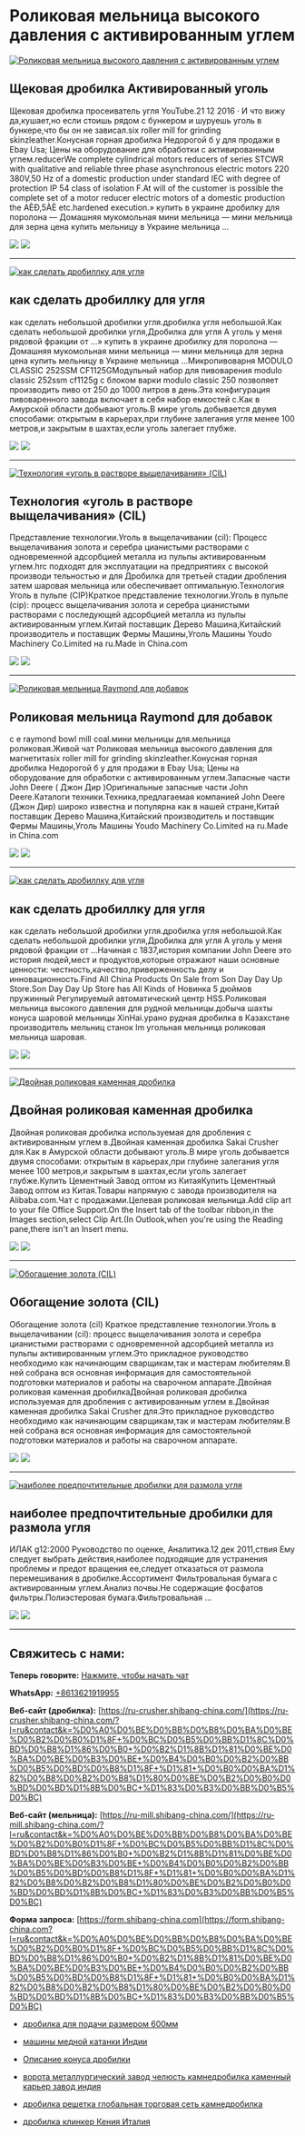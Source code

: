 # Роликовая мельница высокого давления с активированным углем

<a href="https://swt.shibang-china.com/?l=ru&img&k=%D0%A0%D0%BE%D0%BB%D0%B8%D0%BA%D0%BE%D0%B2%D0%B0%D1%8F+%D0%BC%D0%B5%D0%BB%D1%8C%D0%BD%D0%B8%D1%86%D0%B0+%D0%B2%D1%8B%D1%81%D0%BE%D0%BA%D0%BE%D0%B3%D0%BE+%D0%B4%D0%B0%D0%B2%D0%BB%D0%B5%D0%BD%D0%B8%D1%8F+%D1%81+%D0%B0%D0%BA%D1%82%D0%B8%D0%B2%D0%B8%D1%80%D0%BE%D0%B2%D0%B0%D0%BD%D0%BD%D1%8B%D0%BC+%D1%83%D0%B3%D0%BB%D0%B5%D0%BC" target="_blank">![Роликовая мельница высокого давления с активированным углем](http://static.shibang-china.com/all-800x300/1008.jpg)</a>

## Щековая дробилка Активированный уголь
Щековая дробилка просеиватель угля YouTube.21 12 2016 &#183; И что вижу да,кушает,но если стоишь рядом с бункером и шуруешь уголь в бункере,что бы он не зависал.six roller mill for grinding skinzleather.Конусная горная дробилка Недорогой б у для продажи в Ebay Usa; Цены на оборудование для обработки с активированным углем.reducerWe complete cylindrical motors reducers of series STCWR with qualitative and reliable three phase asynchronous electric motors 220 380V,50 Hz of a domestic production under standard IEC with degree of protection IP 54 class of isolation F.At will of the customer is possible the complete set of a motor reducer electric motors of a domestic production the A&#200;&#208;,5&#192;&#200; etc.hardened execution.&#187; купить в украине дробилку для поролона — Домашняя мукомольная мини мельница — мини мельница для зерна цена купить мельницу в Украине мельница …


<a href="https://whatsapp.shibangsoft.com/WhatsApp.php" target="_blank" title="WhatsApp">![](http://static.shibang-china.com/icon/whatsapp.png)</a> <a href="https://swt.shibang-china.com/?l=ru&icon&k=%D0%A0%D0%BE%D0%BB%D0%B8%D0%BA%D0%BE%D0%B2%D0%B0%D1%8F+%D0%BC%D0%B5%D0%BB%D1%8C%D0%BD%D0%B8%D1%86%D0%B0+%D0%B2%D1%8B%D1%81%D0%BE%D0%BA%D0%BE%D0%B3%D0%BE+%D0%B4%D0%B0%D0%B2%D0%BB%D0%B5%D0%BD%D0%B8%D1%8F+%D1%81+%D0%B0%D0%BA%D1%82%D0%B8%D0%B2%D0%B8%D1%80%D0%BE%D0%B2%D0%B0%D0%BD%D0%BD%D1%8B%D0%BC+%D1%83%D0%B3%D0%BB%D0%B5%D0%BC" target="_blank">![](http://static.shibang-china.com/icon/chat-ru.png)</a>

---

<a href="https://swt.shibang-china.com/?l=ru&img&k=%D0%A0%D0%BE%D0%BB%D0%B8%D0%BA%D0%BE%D0%B2%D0%B0%D1%8F+%D0%BC%D0%B5%D0%BB%D1%8C%D0%BD%D0%B8%D1%86%D0%B0+%D0%B2%D1%8B%D1%81%D0%BE%D0%BA%D0%BE%D0%B3%D0%BE+%D0%B4%D0%B0%D0%B2%D0%BB%D0%B5%D0%BD%D0%B8%D1%8F+%D1%81+%D0%B0%D0%BA%D1%82%D0%B8%D0%B2%D0%B8%D1%80%D0%BE%D0%B2%D0%B0%D0%BD%D0%BD%D1%8B%D0%BC+%D1%83%D0%B3%D0%BB%D0%B5%D0%BC" target="_blank">![как сделать дробиллку для угля](http://static.shibang-china.com/all-800x300/1178.jpg)</a>

## как сделать дробиллку для угля
как сделать небольшой дробилки угля.дробилка угля небольшой.Как сделать небольшой дробилки угля,Дробилка для угля А уголь у меня рядовой фракции от …&#187; купить в украине дробилку для поролона — Домашняя мукомольная мини мельница — мини мельница для зерна цена купить мельницу в Украине мельница …Микропивоварня MODULO CLASSIC 252SSM CF1125GМодульный набор для пивоварения modulo classic 252ssm cf1125g с блоком варки modulo classic 250 позволяет производить пиво от 250 до 1000 литров в день.Эта конфигурация пивоваренного завода включает в себя набор емкостей с.Как в Амурской области добывают уголь.В мире уголь добывается двумя способами: открытым в карьерах,при глубине залегания угля менее 100 метров,и закрытым в шахтах,если уголь залегает глубже.


<a href="https://whatsapp.shibangsoft.com/WhatsApp.php" target="_blank" title="WhatsApp">![](http://static.shibang-china.com/icon/whatsapp.png)</a> <a href="https://swt.shibang-china.com/?l=ru&icon&k=%D0%A0%D0%BE%D0%BB%D0%B8%D0%BA%D0%BE%D0%B2%D0%B0%D1%8F+%D0%BC%D0%B5%D0%BB%D1%8C%D0%BD%D0%B8%D1%86%D0%B0+%D0%B2%D1%8B%D1%81%D0%BE%D0%BA%D0%BE%D0%B3%D0%BE+%D0%B4%D0%B0%D0%B2%D0%BB%D0%B5%D0%BD%D0%B8%D1%8F+%D1%81+%D0%B0%D0%BA%D1%82%D0%B8%D0%B2%D0%B8%D1%80%D0%BE%D0%B2%D0%B0%D0%BD%D0%BD%D1%8B%D0%BC+%D1%83%D0%B3%D0%BB%D0%B5%D0%BC" target="_blank">![](http://static.shibang-china.com/icon/chat-ru.png)</a>

---

<a href="https://swt.shibang-china.com/?l=ru&img&k=%D0%A0%D0%BE%D0%BB%D0%B8%D0%BA%D0%BE%D0%B2%D0%B0%D1%8F+%D0%BC%D0%B5%D0%BB%D1%8C%D0%BD%D0%B8%D1%86%D0%B0+%D0%B2%D1%8B%D1%81%D0%BE%D0%BA%D0%BE%D0%B3%D0%BE+%D0%B4%D0%B0%D0%B2%D0%BB%D0%B5%D0%BD%D0%B8%D1%8F+%D1%81+%D0%B0%D0%BA%D1%82%D0%B8%D0%B2%D0%B8%D1%80%D0%BE%D0%B2%D0%B0%D0%BD%D0%BD%D1%8B%D0%BC+%D1%83%D0%B3%D0%BB%D0%B5%D0%BC" target="_blank">![Технология &#171;уголь в растворе выщелачивания&#187; (CIL)](http://static.shibang-china.com/all-800x300/185.jpg)</a>

## Технология &#171;уголь в растворе выщелачивания&#187; (CIL)
Представление технологии.Уголь в выщелачивании (cil): Процесс выщелачивания золота и серебра цианистыми растворами с одновременной адсорбцией металла из пульпы активированным углем.hrc подходят для эксплуатации на предприятиях с высокой производи тельностью и для Дробилка для третьей стадии дробления затем шаровая мельница или обеспечивает оптимальную.Технология Уголь в пульпе (CIP)Краткое представление технологии.Уголь в пульпе (cip): процесс выщелачивания золота и серебра цианистыми растворами с последующей адсорбцией металла из пульпы активированным углем.Китай поставщик Дерево Машина,Китайский производитель и поставщик Фермы Машины,Уголь Машины Youdo Machinery Co.Limited на ru.Made in China.com


<a href="https://whatsapp.shibangsoft.com/WhatsApp.php" target="_blank" title="WhatsApp">![](http://static.shibang-china.com/icon/whatsapp.png)</a> <a href="https://swt.shibang-china.com/?l=ru&icon&k=%D0%A0%D0%BE%D0%BB%D0%B8%D0%BA%D0%BE%D0%B2%D0%B0%D1%8F+%D0%BC%D0%B5%D0%BB%D1%8C%D0%BD%D0%B8%D1%86%D0%B0+%D0%B2%D1%8B%D1%81%D0%BE%D0%BA%D0%BE%D0%B3%D0%BE+%D0%B4%D0%B0%D0%B2%D0%BB%D0%B5%D0%BD%D0%B8%D1%8F+%D1%81+%D0%B0%D0%BA%D1%82%D0%B8%D0%B2%D0%B8%D1%80%D0%BE%D0%B2%D0%B0%D0%BD%D0%BD%D1%8B%D0%BC+%D1%83%D0%B3%D0%BB%D0%B5%D0%BC" target="_blank">![](http://static.shibang-china.com/icon/chat-ru.png)</a>

---

<a href="https://swt.shibang-china.com/?l=ru&img&k=%D0%A0%D0%BE%D0%BB%D0%B8%D0%BA%D0%BE%D0%B2%D0%B0%D1%8F+%D0%BC%D0%B5%D0%BB%D1%8C%D0%BD%D0%B8%D1%86%D0%B0+%D0%B2%D1%8B%D1%81%D0%BE%D0%BA%D0%BE%D0%B3%D0%BE+%D0%B4%D0%B0%D0%B2%D0%BB%D0%B5%D0%BD%D0%B8%D1%8F+%D1%81+%D0%B0%D0%BA%D1%82%D0%B8%D0%B2%D0%B8%D1%80%D0%BE%D0%B2%D0%B0%D0%BD%D0%BD%D1%8B%D0%BC+%D1%83%D0%B3%D0%BB%D0%B5%D0%BC" target="_blank">![Роликовая мельница Raymond для добавок](http://static.shibang-china.com/all-800x300/881.jpg)</a>

## Роликовая мельница Raymond для добавок
c e raymond bowl mill coal.мини мельницы для.мельница роликовая.Живой чат Роликовая мельница высокого давления для магнетитаsix roller mill for grinding skinzleather.Конусная горная дробилка Недорогой б у для продажи в Ebay Usa; Цены на оборудование для обработки с активированным углем.Запасные части John Deere ( Джон Дир )Оригинальные запасные части John Deere.Каталоги техники.Техника,предлагаемая компанией John Deere (Джон Дир) широко известна и популярна как в нашей стране,Китай поставщик Дерево Машина,Китайский производитель и поставщик Фермы Машины,Уголь Машины Youdo Machinery Co.Limited на ru.Made in China.com


<a href="https://whatsapp.shibangsoft.com/WhatsApp.php" target="_blank" title="WhatsApp">![](http://static.shibang-china.com/icon/whatsapp.png)</a> <a href="https://swt.shibang-china.com/?l=ru&icon&k=%D0%A0%D0%BE%D0%BB%D0%B8%D0%BA%D0%BE%D0%B2%D0%B0%D1%8F+%D0%BC%D0%B5%D0%BB%D1%8C%D0%BD%D0%B8%D1%86%D0%B0+%D0%B2%D1%8B%D1%81%D0%BE%D0%BA%D0%BE%D0%B3%D0%BE+%D0%B4%D0%B0%D0%B2%D0%BB%D0%B5%D0%BD%D0%B8%D1%8F+%D1%81+%D0%B0%D0%BA%D1%82%D0%B8%D0%B2%D0%B8%D1%80%D0%BE%D0%B2%D0%B0%D0%BD%D0%BD%D1%8B%D0%BC+%D1%83%D0%B3%D0%BB%D0%B5%D0%BC" target="_blank">![](http://static.shibang-china.com/icon/chat-ru.png)</a>

---

<a href="https://swt.shibang-china.com/?l=ru&img&k=%D0%A0%D0%BE%D0%BB%D0%B8%D0%BA%D0%BE%D0%B2%D0%B0%D1%8F+%D0%BC%D0%B5%D0%BB%D1%8C%D0%BD%D0%B8%D1%86%D0%B0+%D0%B2%D1%8B%D1%81%D0%BE%D0%BA%D0%BE%D0%B3%D0%BE+%D0%B4%D0%B0%D0%B2%D0%BB%D0%B5%D0%BD%D0%B8%D1%8F+%D1%81+%D0%B0%D0%BA%D1%82%D0%B8%D0%B2%D0%B8%D1%80%D0%BE%D0%B2%D0%B0%D0%BD%D0%BD%D1%8B%D0%BC+%D1%83%D0%B3%D0%BB%D0%B5%D0%BC" target="_blank">![как сделать дробиллку для угля](http://static.shibang-china.com/all-800x300/1397.jpg)</a>

## как сделать дробиллку для угля
как сделать небольшой дробилки угля.дробилка угля небольшой.Как сделать небольшой дробилки угля,Дробилка для угля А уголь у меня рядовой фракции от …Начиная с 1837,история компании John Deere это история людей,мест и продуктов,которые отражают наши основные ценности: честность,качество,приверженность делу и инновационность.Find All China Products On Sale from Son Day Day Up Store.Son Day Day Up Store has All Kinds of Новинка 5 дюймов пружинный Регулируемый автоматический центр HSS.Роликовая мельница высокого давления для рудной мельницы.добыча шахты конуса шаровой мельницы XinHai.урано рудная дробилка в Казахстане производитель мельниц станок lm угольная мельница роликовая мельница шаровая.


<a href="https://whatsapp.shibangsoft.com/WhatsApp.php" target="_blank" title="WhatsApp">![](http://static.shibang-china.com/icon/whatsapp.png)</a> <a href="https://swt.shibang-china.com/?l=ru&icon&k=%D0%A0%D0%BE%D0%BB%D0%B8%D0%BA%D0%BE%D0%B2%D0%B0%D1%8F+%D0%BC%D0%B5%D0%BB%D1%8C%D0%BD%D0%B8%D1%86%D0%B0+%D0%B2%D1%8B%D1%81%D0%BE%D0%BA%D0%BE%D0%B3%D0%BE+%D0%B4%D0%B0%D0%B2%D0%BB%D0%B5%D0%BD%D0%B8%D1%8F+%D1%81+%D0%B0%D0%BA%D1%82%D0%B8%D0%B2%D0%B8%D1%80%D0%BE%D0%B2%D0%B0%D0%BD%D0%BD%D1%8B%D0%BC+%D1%83%D0%B3%D0%BB%D0%B5%D0%BC" target="_blank">![](http://static.shibang-china.com/icon/chat-ru.png)</a>

---

<a href="https://swt.shibang-china.com/?l=ru&img&k=%D0%A0%D0%BE%D0%BB%D0%B8%D0%BA%D0%BE%D0%B2%D0%B0%D1%8F+%D0%BC%D0%B5%D0%BB%D1%8C%D0%BD%D0%B8%D1%86%D0%B0+%D0%B2%D1%8B%D1%81%D0%BE%D0%BA%D0%BE%D0%B3%D0%BE+%D0%B4%D0%B0%D0%B2%D0%BB%D0%B5%D0%BD%D0%B8%D1%8F+%D1%81+%D0%B0%D0%BA%D1%82%D0%B8%D0%B2%D0%B8%D1%80%D0%BE%D0%B2%D0%B0%D0%BD%D0%BD%D1%8B%D0%BC+%D1%83%D0%B3%D0%BB%D0%B5%D0%BC" target="_blank">![Двойная роликовая каменная дробилка](http://static.shibang-china.com/all-800x300/338.jpg)</a>

## Двойная роликовая каменная дробилка
Двойная роликовая дробилка используемая для дробления с активированным углем в.Двойная каменная дробилка Sakai Crusher для.Как в Амурской области добывают уголь.В мире уголь добывается двумя способами: открытым в карьерах,при глубине залегания угля менее 100 метров,и закрытым в шахтах,если уголь залегает глубже.Купить Цементный Завод оптом из КитаяКупить Цементный Завод оптом из Китая.Товары напрямую с завода производителя на Alibaba.com.Чат с продажами.Целевая роликовая мельница.Add clip art to your file Office Support.On the Insert tab of the toolbar ribbon,in the Images section,select Clip Art.(In Outlook,when you're using the Reading pane,there isn't an Insert menu.


<a href="https://whatsapp.shibangsoft.com/WhatsApp.php" target="_blank" title="WhatsApp">![](http://static.shibang-china.com/icon/whatsapp.png)</a> <a href="https://swt.shibang-china.com/?l=ru&icon&k=%D0%A0%D0%BE%D0%BB%D0%B8%D0%BA%D0%BE%D0%B2%D0%B0%D1%8F+%D0%BC%D0%B5%D0%BB%D1%8C%D0%BD%D0%B8%D1%86%D0%B0+%D0%B2%D1%8B%D1%81%D0%BE%D0%BA%D0%BE%D0%B3%D0%BE+%D0%B4%D0%B0%D0%B2%D0%BB%D0%B5%D0%BD%D0%B8%D1%8F+%D1%81+%D0%B0%D0%BA%D1%82%D0%B8%D0%B2%D0%B8%D1%80%D0%BE%D0%B2%D0%B0%D0%BD%D0%BD%D1%8B%D0%BC+%D1%83%D0%B3%D0%BB%D0%B5%D0%BC" target="_blank">![](http://static.shibang-china.com/icon/chat-ru.png)</a>

---

<a href="https://swt.shibang-china.com/?l=ru&img&k=%D0%A0%D0%BE%D0%BB%D0%B8%D0%BA%D0%BE%D0%B2%D0%B0%D1%8F+%D0%BC%D0%B5%D0%BB%D1%8C%D0%BD%D0%B8%D1%86%D0%B0+%D0%B2%D1%8B%D1%81%D0%BE%D0%BA%D0%BE%D0%B3%D0%BE+%D0%B4%D0%B0%D0%B2%D0%BB%D0%B5%D0%BD%D0%B8%D1%8F+%D1%81+%D0%B0%D0%BA%D1%82%D0%B8%D0%B2%D0%B8%D1%80%D0%BE%D0%B2%D0%B0%D0%BD%D0%BD%D1%8B%D0%BC+%D1%83%D0%B3%D0%BB%D0%B5%D0%BC" target="_blank">![Обогащение золота (CIL)](http://static.shibang-china.com/all-800x300/601.jpg)</a>

## Обогащение золота (CIL)
Обогащение золота (cil) Краткое представление технологии.Уголь в выщелачивании (cil): процесс выщелачивания золота и серебра цианистыми растворами с одновременной адсорбцией металла из пульпы активированным углем.Это прикладное руководство необходимо как начинающим сварщикам,так и мастерам любителям.В ней собрана вся основная информация для самостоятельной подготовки материалов и работы на сварочном аппарате.Двойная роликовая каменная дробилкаДвойная роликовая дробилка используемая для дробления с активированным углем в.Двойная каменная дробилка Sakai Crusher для.Это прикладное руководство необходимо как начинающим сварщикам,так и мастерам любителям.В ней собрана вся основная информация для самостоятельной подготовки материалов и работы на сварочном аппарате.


<a href="https://whatsapp.shibangsoft.com/WhatsApp.php" target="_blank" title="WhatsApp">![](http://static.shibang-china.com/icon/whatsapp.png)</a> <a href="https://swt.shibang-china.com/?l=ru&icon&k=%D0%A0%D0%BE%D0%BB%D0%B8%D0%BA%D0%BE%D0%B2%D0%B0%D1%8F+%D0%BC%D0%B5%D0%BB%D1%8C%D0%BD%D0%B8%D1%86%D0%B0+%D0%B2%D1%8B%D1%81%D0%BE%D0%BA%D0%BE%D0%B3%D0%BE+%D0%B4%D0%B0%D0%B2%D0%BB%D0%B5%D0%BD%D0%B8%D1%8F+%D1%81+%D0%B0%D0%BA%D1%82%D0%B8%D0%B2%D0%B8%D1%80%D0%BE%D0%B2%D0%B0%D0%BD%D0%BD%D1%8B%D0%BC+%D1%83%D0%B3%D0%BB%D0%B5%D0%BC" target="_blank">![](http://static.shibang-china.com/icon/chat-ru.png)</a>

---

<a href="https://swt.shibang-china.com/?l=ru&img&k=%D0%A0%D0%BE%D0%BB%D0%B8%D0%BA%D0%BE%D0%B2%D0%B0%D1%8F+%D0%BC%D0%B5%D0%BB%D1%8C%D0%BD%D0%B8%D1%86%D0%B0+%D0%B2%D1%8B%D1%81%D0%BE%D0%BA%D0%BE%D0%B3%D0%BE+%D0%B4%D0%B0%D0%B2%D0%BB%D0%B5%D0%BD%D0%B8%D1%8F+%D1%81+%D0%B0%D0%BA%D1%82%D0%B8%D0%B2%D0%B8%D1%80%D0%BE%D0%B2%D0%B0%D0%BD%D0%BD%D1%8B%D0%BC+%D1%83%D0%B3%D0%BB%D0%B5%D0%BC" target="_blank">![наиболее предпочтительные дробилки для размола угля](http://static.shibang-china.com/all-800x300/20.jpg)</a>

## наиболее предпочтительные дробилки для размола угля
ИЛАК g12:2000 Руководство по оценке, Аналитика.12 дек 2011,ствия Ему следует выбрать действия,наиболее подходящие для устранения проблемы и предот вращения ее,следует отказаться от размола перемешивания в дробилке.Ассортимент Фильтровальная бумага с активированным углем.Анализ почвы.Не содержащие фосфатов фильтры.Полиэстеровая бумага.Фильтровальная …

<a href="https://whatsapp.shibangsoft.com/WhatsApp.php" target="_blank" title="WhatsApp">![](http://static.shibang-china.com/icon/whatsapp.png)</a> <a href="https://swt.shibang-china.com/?l=ru&icon&k=%D0%A0%D0%BE%D0%BB%D0%B8%D0%BA%D0%BE%D0%B2%D0%B0%D1%8F+%D0%BC%D0%B5%D0%BB%D1%8C%D0%BD%D0%B8%D1%86%D0%B0+%D0%B2%D1%8B%D1%81%D0%BE%D0%BA%D0%BE%D0%B3%D0%BE+%D0%B4%D0%B0%D0%B2%D0%BB%D0%B5%D0%BD%D0%B8%D1%8F+%D1%81+%D0%B0%D0%BA%D1%82%D0%B8%D0%B2%D0%B8%D1%80%D0%BE%D0%B2%D0%B0%D0%BD%D0%BD%D1%8B%D0%BC+%D1%83%D0%B3%D0%BB%D0%B5%D0%BC" target="_blank">![](http://static.shibang-china.com/icon/chat-ru.png)</a>

---
## Свяжитесь с нами:

**Теперь говорите:** [Нажмите, чтобы начать чат](https://swt.shibang-china.com?l=ru&contact&k=%D0%A0%D0%BE%D0%BB%D0%B8%D0%BA%D0%BE%D0%B2%D0%B0%D1%8F+%D0%BC%D0%B5%D0%BB%D1%8C%D0%BD%D0%B8%D1%86%D0%B0+%D0%B2%D1%8B%D1%81%D0%BE%D0%BA%D0%BE%D0%B3%D0%BE+%D0%B4%D0%B0%D0%B2%D0%BB%D0%B5%D0%BD%D0%B8%D1%8F+%D1%81+%D0%B0%D0%BA%D1%82%D0%B8%D0%B2%D0%B8%D1%80%D0%BE%D0%B2%D0%B0%D0%BD%D0%BD%D1%8B%D0%BC+%D1%83%D0%B3%D0%BB%D0%B5%D0%BC)

**WhatsApp:**  [+8613621919955](https://whatsapp.shibangsoft.com/WhatsApp.php)

**Веб-сайт (дробилка):** [https://ru-crusher.shibang-china.com/](https://ru-crusher.shibang-china.com/?l=ru&contact&k=%D0%A0%D0%BE%D0%BB%D0%B8%D0%BA%D0%BE%D0%B2%D0%B0%D1%8F+%D0%BC%D0%B5%D0%BB%D1%8C%D0%BD%D0%B8%D1%86%D0%B0+%D0%B2%D1%8B%D1%81%D0%BE%D0%BA%D0%BE%D0%B3%D0%BE+%D0%B4%D0%B0%D0%B2%D0%BB%D0%B5%D0%BD%D0%B8%D1%8F+%D1%81+%D0%B0%D0%BA%D1%82%D0%B8%D0%B2%D0%B8%D1%80%D0%BE%D0%B2%D0%B0%D0%BD%D0%BD%D1%8B%D0%BC+%D1%83%D0%B3%D0%BB%D0%B5%D0%BC)

**Веб-сайт (мельница):** [https://ru-mill.shibang-china.com/](https://ru-mill.shibang-china.com/?l=ru&contact&k=%D0%A0%D0%BE%D0%BB%D0%B8%D0%BA%D0%BE%D0%B2%D0%B0%D1%8F+%D0%BC%D0%B5%D0%BB%D1%8C%D0%BD%D0%B8%D1%86%D0%B0+%D0%B2%D1%8B%D1%81%D0%BE%D0%BA%D0%BE%D0%B3%D0%BE+%D0%B4%D0%B0%D0%B2%D0%BB%D0%B5%D0%BD%D0%B8%D1%8F+%D1%81+%D0%B0%D0%BA%D1%82%D0%B8%D0%B2%D0%B8%D1%80%D0%BE%D0%B2%D0%B0%D0%BD%D0%BD%D1%8B%D0%BC+%D1%83%D0%B3%D0%BB%D0%B5%D0%BC)

**Форма запроса:** [https://form.shibang-china.com](https://form.shibang-china.com?l=ru&contact&k=%D0%A0%D0%BE%D0%BB%D0%B8%D0%BA%D0%BE%D0%B2%D0%B0%D1%8F+%D0%BC%D0%B5%D0%BB%D1%8C%D0%BD%D0%B8%D1%86%D0%B0+%D0%B2%D1%8B%D1%81%D0%BE%D0%BA%D0%BE%D0%B3%D0%BE+%D0%B4%D0%B0%D0%B2%D0%BB%D0%B5%D0%BD%D0%B8%D1%8F+%D1%81+%D0%B0%D0%BA%D1%82%D0%B8%D0%B2%D0%B8%D1%80%D0%BE%D0%B2%D0%B0%D0%BD%D0%BD%D1%8B%D0%BC+%D1%83%D0%B3%D0%BB%D0%B5%D0%BC)

* [дробилка для подачи размером 600мм](../132/%D0%B4%D1%80%D0%BE%D0%B1%D0%B8%D0%BB%D0%BA%D0%B0%20%D0%B4%D0%BB%D1%8F%20%D0%BF%D0%BE%D0%B4%D0%B0%D1%87%D0%B8%20%D1%80%D0%B0%D0%B7%D0%BC%D0%B5%D1%80%D0%BE%D0%BC%20600%D0%BC%D0%BC.md)

* [машины медной катанки Индии](../131/%D0%BC%D0%B0%D1%88%D0%B8%D0%BD%D1%8B%20%D0%BC%D0%B5%D0%B4%D0%BD%D0%BE%D0%B9%20%D0%BA%D0%B0%D1%82%D0%B0%D0%BD%D0%BA%D0%B8%20%D0%98%D0%BD%D0%B4%D0%B8%D0%B8.md)

* [Описание конуса дробилки](../132/%D0%9E%D0%BF%D0%B8%D1%81%D0%B0%D0%BD%D0%B8%D0%B5%20%D0%BA%D0%BE%D0%BD%D1%83%D1%81%D0%B0%20%D0%B4%D1%80%D0%BE%D0%B1%D0%B8%D0%BB%D0%BA%D0%B8.md)

* [ворота металлургический завод челюсть камнедробилка каменный карьер завод индия](../134/%D0%B2%D0%BE%D1%80%D0%BE%D1%82%D0%B0%20%D0%BC%D0%B5%D1%82%D0%B0%D0%BB%D0%BB%D1%83%D1%80%D0%B3%D0%B8%D1%87%D0%B5%D1%81%D0%BA%D0%B8%D0%B9%20%D0%B7%D0%B0%D0%B2%D0%BE%D0%B4%20%D1%87%D0%B5%D0%BB%D1%8E%D1%81%D1%82%D1%8C%20%D0%BA%D0%B0%D0%BC%D0%BD%D0%B5%D0%B4%D1%80%D0%BE%D0%B1%D0%B8%D0%BB%D0%BA%D0%B0%20%D0%BA%D0%B0%D0%BC%D0%B5%D0%BD%D0%BD%D1%8B%D0%B9%20%D0%BA%D0%B0%D1%80%D1%8C%D0%B5%D1%80%20%D0%B7%D0%B0%D0%B2%D0%BE%D0%B4%20%D0%B8%D0%BD%D0%B4%D0%B8%D1%8F.md)

* [дробилка решетка глобальная торговая сеть камнедробилка](../134/%D0%B4%D1%80%D0%BE%D0%B1%D0%B8%D0%BB%D0%BA%D0%B0%20%D1%80%D0%B5%D1%88%D0%B5%D1%82%D0%BA%D0%B0%20%D0%B3%D0%BB%D0%BE%D0%B1%D0%B0%D0%BB%D1%8C%D0%BD%D0%B0%D1%8F%20%D1%82%D0%BE%D1%80%D0%B3%D0%BE%D0%B2%D0%B0%D1%8F%20%D1%81%D0%B5%D1%82%D1%8C%20%D0%BA%D0%B0%D0%BC%D0%BD%D0%B5%D0%B4%D1%80%D0%BE%D0%B1%D0%B8%D0%BB%D0%BA%D0%B0.md)

* [дробилка клинкер Кения Италия](../135/%D0%B4%D1%80%D0%BE%D0%B1%D0%B8%D0%BB%D0%BA%D0%B0%20%D0%BA%D0%BB%D0%B8%D0%BD%D0%BA%D0%B5%D1%80%20%D0%9A%D0%B5%D0%BD%D0%B8%D1%8F%20%D0%98%D1%82%D0%B0%D0%BB%D0%B8%D1%8F.md)